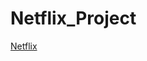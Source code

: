 # Netflix_Project
[Netflix](https://github.com/Akmr99/Netflix_SQL_Project/blob/main/Netflix_2015_logo.svg.png)
